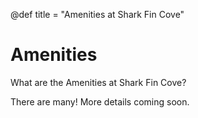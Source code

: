 @def title = "Amenities at Shark Fin Cove"

# Amenities

What are the Amenities at Shark Fin Cove?

There are many! More details coming soon.
